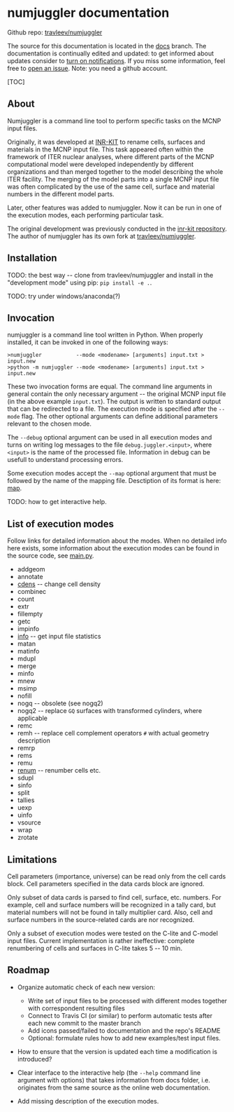 # numjuggler documentation

Github repo: [travleev/numjuggler](https://github.com/travleev/numjuggler)

The source for this documentation is located in the
[docs](https://github.com/travleev/numjuggler/tree/docs) branch. The
documentation is continually edited and updated: to get informed about updates
consider to [turn on
notifications](https://github.com/travleev/numjuggler/subscription). If you
miss some information, feel free to [open an
issue](https://github.com/travleev/numjuggler/issues/new).  Note: you need a
github account. 

[TOC]

## About 

Numjuggler is a command line tool to perform specific tasks on the MCNP input
files. 

Originally, it was developed at [INR-KIT](https://www.inr.kit.edu) to rename
cells, surfaces and materials in the MCNP input file. This task appeared
often within the framework of ITER nuclear analyses, where different parts of
the MCNP computational model were developed independently by different
organizations and than merged together to the model describing the whole ITER
facility. The merging of the model parts into a single MCNP input file was
often complicated by the use of the same cell, surface and material numbers
in the different model parts. 

Later, other features was added to numjuggler. Now it can be run in one of
the execution modes, each performing particular task. 

The original development was previously conducted in the [inr-kit
repository](https://github.com/inr-kit/numjuggler). The author of numjuggler
has its own fork at [travleev/numjuggler](https://travleev/numjuggler). 


## Installation 
TODO: the best way -- clone from travleev/numjuggler and install in the
"development mode" using pip: `pip install -e .`. 

TODO: try under windows/anaconda(?)

## Invocation

numjuggler is a command line tool written in Python. When properly installed,
it can be invoked in one of the following ways:

    >numjuggler           --mode <modename> [arguments] input.txt > input.new
    >python -m numjuggler --mode <modename> [arguments] input.txt > input.new
    
These two invocation forms are equal. The command line arguments in general
contain the only necessary argument -- the original MCNP input file (in the
above example `input.txt`). The output is written to standard output that can
be redirected to a file. The execution mode is specified after the  `--mode`
flag. The other optional arguments can define additional parameters relevant
to the chosen mode. 

The ``--debug`` optional argument can be used in all execution modes and turns on writing log
messages to the file ``debug.juggler.<input>``, where ``<input>`` is the name of the 
processed file. Information in debug can be usefull to understand processing errors.

Some execution modes accept the ``--map`` optional argument that must be followed by the name of the mapping file.
Desctiption of its format is here: [map](map.md).

TODO: how to get interactive help. 


## List of execution modes

Follow links for detailed information about the modes. When no detailed
info here exists, some information about the execution modes can be
found in the source code, see
[main.py](https://github.com/travleev/numjuggler/blob/master/numjuggler/main.py).


* addgeom
* annotate
* [cdens](cdens.md) -- change cell density
* combinec
* count
* extr
* fillempty
* getc
* impinfo
* [info](info.md) -- get input file statistics
* matan
* matinfo
* mdupl
* merge
* minfo
* mnew
* msimp
* nofill
* nogq -- obsolete (see nogq2)
* nogq2 -- replace ``GQ`` surfaces with transformed cylinders, where applicable
* remc
* remh -- replace cell complement operators ``#`` with actual geometry description
* remrp
* rems
* remu
* [renum](renum.md) -- renumber cells etc.
* sdupl
* sinfo
* split
* tallies
* uexp
* uinfo
* vsource
* wrap
* zrotate



## Limitations

Cell parameters (importance, universe) can be read only from the cell cards
block. Cell parameters specified in the data cards block are ignored.

Only subset of data cards is parsed to find cell, surface, etc. numbers. For
example, cell and surface numbers will be recognized in a tally card, but
material numbers will not be found in tally multiplier card. Also, cell and
surface numbers in the source-related cards are nor recognized.

Only a subset of execution modes were tested on the C-lite and C-model input
files. Current implementation is rather ineffective: complete renumbering of
cells and surfaces in C-lite takes 5 -- 10 min.

## Roadmap

* Organize automatic check of each new version: 
  
    * Write set of input files to be processed with different modes together with correspondent 
      resulting files
    * Connect to Travis CI (or similar) to perform automatic tests after each new commit to the master branch
    * Add icons passed/failed to documentation and the repo's README
    * Optional: formulate rules how to add new examples/test input files. 

* How to ensure that the version is updated each time a modification is introduced?

* Clear interface to the interactive help (the ``--help`` command line argument with options) that takes information from docs folder, i.e.
  originates from the same source as the online web documentation.
  
* Add missing description of the execution modes.  
  
